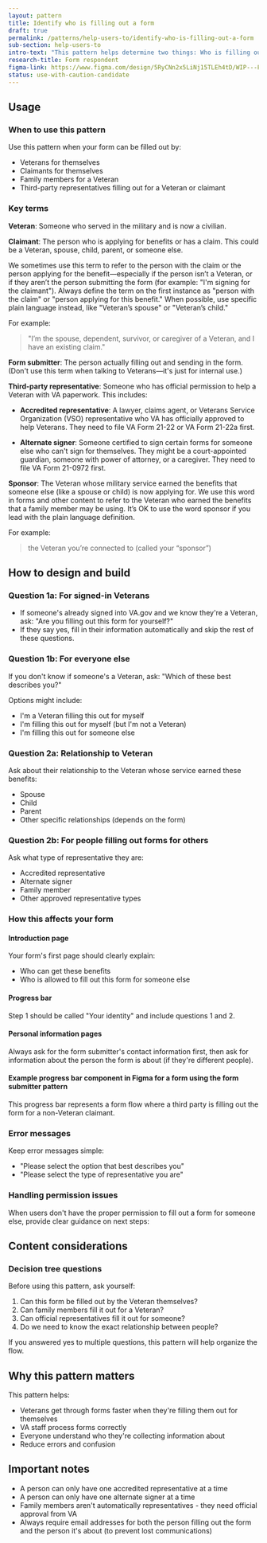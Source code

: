 ```yaml
---
layout: pattern
title: Identify who is filling out a form
draft: true
permalink: /patterns/help-users-to/identify-who-is-filling-out-a-form
sub-section: help-users-to
intro-text: "This pattern helps determine two things: Who is filling out the form (the person typing or writing) and who the form is about (the person who will get the benefits). Sometimes these are the same person and sometimes they are different."
research-title: Form respondent
figma-link: https://www.figma.com/design/5RyCNn2x5LiNj15TLEh4tD/WIP---Form-Submitter-Pattern?node-id=4-47&t=4KIttqDZYZZOB26A-1
status: use-with-caution-candidate
---
```


## Usage

### When to use this pattern

Use this pattern when your form can be filled out by:

* Veterans for themselves
* Claimants for themselves
* Family members for a Veteran
* Third-party representatives filling out for a Veteran or claimant

### Key terms

**Veteran**: Someone who served in the military and is now a civilian.

**Claimant**: The person who is applying for benefits or has a claim. This could be a Veteran, spouse, child, parent, or someone else.

We sometimes use this term to refer to the person with the claim or the person applying for the benefit—especially if the person isn’t a Veteran, or if they aren’t the person submitting the form (for example: "I'm signing for the claimant"). Always define the term on the first instance as "person with the claim" or "person applying for this benefit." When possible, use specific plain language instead, like "Veteran’s spouse" or "Veteran’s child."

For example:
> "I’m the spouse, dependent, survivor, or caregiver of a Veteran, and I have an existing claim."

**Form submitter**: The person actually filling out and sending in the form. (Don't use this term when talking to Veterans—it's just for internal use.)

**Third-party representative**: Someone who has official permission to help a Veteran with VA paperwork. This includes:

* **Accredited representative**: A lawyer, claims agent, or Veterans Service Organization (VSO) representative who VA has officially approved to help Veterans. They need to file VA Form 21-22 or VA Form 21-22a first.

* **Alternate signer**: Someone certified to sign certain forms for someone else who can't sign for themselves. They might be a court-appointed guardian, someone with power of attorney, or a caregiver. They need to file VA Form 21-0972 first.

**Sponsor**: The Veteran whose military service earned the benefits that someone else (like a spouse or child) is now applying for. We use this word in forms and other content to refer to the Veteran who earned the benefits that a family member may be using. It’s OK to use the word sponsor if you lead with the plain language definition.

For example:
> the Veteran you’re connected to (called your “sponsor”)

## How to design and build

### Question 1a: For signed-in Veterans

* If someone's already signed into VA.gov and we know they're a Veteran, ask: "Are you filling out this form for yourself?"
* If they say yes, fill in their information automatically and skip the rest of these questions.

<!-- {% include component-example.html alt="A form question asking signed-in Veterans which situation best describes them, with options to fill out the form for themselves, another Veteran, or a non-Veteran claimant." file="/images/patterns/help-users-to/identify-who-is-filling-out-a-form/1b-prefill-vet-question.png" caption="Example of Question 1a for signed-in Veterans with prefilled profile information." class="x2" %} -->

### Question 1b: For everyone else

If you don't know if someone's a Veteran, ask: "Which of these best describes you?"

Options might include:

* I'm a Veteran filling this out for myself
* I'm filling this out for myself (but I'm not a Veteran)
* I'm filling this out for someone else

<!-- {% include component-example.html alt="A form question asking which situation best describes the user, with options for Veterans filling out for themselves, non-Veteran claimants, filling out for a Veteran, or filling out for a non-Veteran claimant." file="/images/patterns/help-users-to/identify-who-is-filling-out-a-form/1a-form-submitter-question.png" caption="Example of Question 1b for users when their Veteran status is unknown." class="x2" %} -->

### Question 2a: Relationship to Veteran

Ask about their relationship to the Veteran whose service earned these benefits:

* Spouse
* Child
* Parent
* Other specific relationships (depends on the form)

<!-- {% include component-example.html alt="A form question asking which roles best describe the user, with placeholder options for different claimant types permitted by the form." file="/images/patterns/help-users-to/identify-who-is-filling-out-a-form/2a-claimant-question.png" caption="Example of Question 2a asking about the user's relationship or role as a claimant." class="x2" %} -->

### Question 2b: For people filling out forms for others

Ask what type of representative they are:

* Accredited representative
* Alternate signer
* Family member
* Other approved representative types

<!-- {% include component-example.html alt="A form question asking what type of permission the user has to fill out a form for a Veteran, with radio tile options and an expandable help section." file="/images/patterns/help-users-to/identify-who-is-filling-out-a-form/2b-third-party-question-veteran.png" caption="Example of Question 2b for third-party representatives filling out forms for Veterans." class="x2" %} -->

<!-- {% include component-example.html alt="A form question asking what type of permission the user has to fill out a form for a non-Veteran claimant, with radio tile options and an expandable help section." file="/images/patterns/help-users-to/identify-who-is-filling-out-a-form/2b-third-party-question-non-veteran.png" caption="Example of Question 2b for third-party representatives filling out forms for non-Veteran claimants." class="x2" %} -->

### How this affects your form

#### Introduction page

Your form's first page should clearly explain:

* Who can get these benefits
* Who is allowed to fill out this form for someone else

#### Progress bar

Step 1 should be called "Your identity" and include questions 1 and 2.

#### Personal information pages

Always ask for the form submitter's contact information first, then ask for information about the person the form is about (if they're different people).

#### Example progress bar component in Figma for a form using the form submitter pattern

This progress bar represents a form flow where a third party is filling out the form for a non-Veteran claimant.

### Error messages

Keep error messages simple:

* "Please select the option that best describes you"
* "Please select the type of representative you are"

### Handling permission issues

When users don't have the proper permission to fill out a form for someone else, provide clear guidance on next steps:

<!-- {% include component-example.html alt="A warning alert page stating 'You need permission to fill out this form' with guidance on what steps to take next and how to get proper permissions." file="/images/patterns/help-users-to/identify-who-is-filling-out-a-form/alert-page-permission-denied.png" caption="Example of an alert page shown when users lack proper permissions, with clear next steps and pathways to obtain authorization." class="x2" %} -->

## Content considerations

### Decision tree questions

Before using this pattern, ask yourself:

1. Can this form be filled out by the Veteran themselves?
2. Can family members fill it out for a Veteran?
3. Can official representatives fill it out for someone?
4. Do we need to know the exact relationship between people?

If you answered yes to multiple questions, this pattern will help organize the flow.

## Why this pattern matters

This pattern helps:

* Veterans get through forms faster when they're filling them out for themselves
* VA staff process forms correctly
* Everyone understand who they're collecting information about
* Reduce errors and confusion

## Important notes

* A person can only have one accredited representative at a time
* A person can only have one alternate signer at a time
* Family members aren't automatically representatives - they need official approval from VA
* Always require email addresses for both the person filling out the form and the person it's about (to prevent lost communications)
